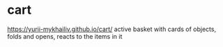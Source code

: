 # cart
https://yurii-mykhailiv.github.io/cart/
active basket with cards of objects, folds and opens, reacts to the items in it
